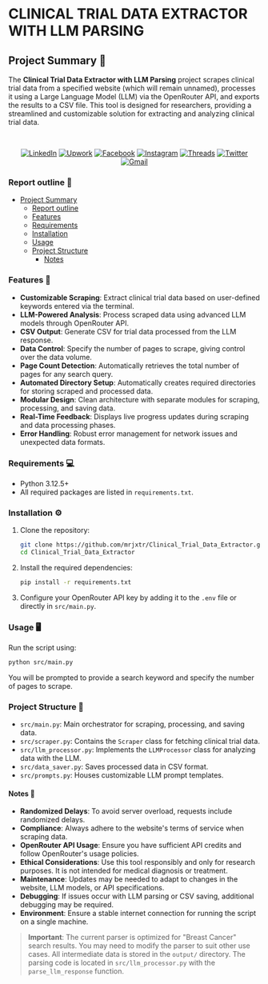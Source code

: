 # CLINICAL TRIAL DATA EXTRACTOR WITH LLM PARSING

## Project Summary 📝

The **Clinical Trial Data Extractor with LLM Parsing** project scrapes clinical trial data from a specified website (which will remain unnamed), processes it using a Large Language Model (LLM) via the OpenRouter API, and exports the results to a CSV file. This tool is designed for researchers, providing a streamlined and customizable solution for extracting and analyzing clinical trial data.

<br />

<div align="center">
  
  [![LinkedIn](https://img.shields.io/badge/-LinkedIn-0077B5?style=flat-square&logo=linkedin&logoColor=white)](https://www.linkedin.com/in/mrjxtr)
  [![Upwork](https://img.shields.io/badge/-Upwork-6fda44?style=flat-square&logo=upwork&logoColor=white)](https://www.upwork.com/freelancers/~01f2fd0e74a0c5055a?mp_source=share)
  [![Facebook](https://img.shields.io/badge/-Facebook-1877F2?style=flat-square&logo=facebook&logoColor=white)](https://www.facebook.com/mrjxtr)
  [![Instagram](https://img.shields.io/badge/-Instagram-E4405F?style=flat-square&logo=instagram&logoColor=white)](https://www.instagram.com/mrjxtr)
  [![Threads](https://img.shields.io/badge/-Threads-000000?style=flat-square&logo=threads&logoColor=white)](https://www.threads.net/@mrjxtr)
  [![Twitter](https://img.shields.io/badge/-Twitter-1DA1F2?style=flat-square&logo=twitter&logoColor=white)](https://twitter.com/mrjxtr)
  [![Gmail](https://img.shields.io/badge/-Gmail-D14836?style=flat-square&logo=gmail&logoColor=white)](mailto:mr.jesterlumacad@gmail.com)

</div>

### Report outline 🧾

- [Project Summary](#ProjectSummary)
  - [Report outline](#Reportoutline)
  - [Features](#Features)
  - [Requirements](#Requirements)
  - [Installation](#Installation)
  - [Usage](#Usage)
  - [Project Structure](#ProjectStructure)
    - [Notes](#Notes)

### Features 🚀 <a name="Features"></a>

- **Customizable Scraping**: Extract clinical trial data based on user-defined keywords entered via the terminal.
- **LLM-Powered Analysis**: Process scraped data using advanced LLM models through OpenRouter API.
- **CSV Output**: Generate CSV for trial data processed from the LLM response.
- **Data Control**: Specify the number of pages to scrape, giving control over the data volume.
- **Page Count Detection**: Automatically retrieves the total number of pages for any search query.
- **Automated Directory Setup**: Automatically creates required directories for storing scraped and processed data.
- **Modular Design**: Clean architecture with separate modules for scraping, processing, and saving data.
- **Real-Time Feedback**: Displays live progress updates during scraping and data processing phases.
- **Error Handling**: Robust error management for network issues and unexpected data formats.

### Requirements 💻 <a name="Requirements"></a>

- Python 3.12.5+
- All required packages are listed in `requirements.txt`.

### Installation ⚙️ <a name="Installation"></a>

1. Clone the repository:

   ```bash
   git clone https://github.com/mrjxtr/Clinical_Trial_Data_Extractor.git
   cd Clinical_Trial_Data_Extractor
   ```

2. Install the required dependencies:

   ```bash
   pip install -r requirements.txt
   ```

3. Configure your OpenRouter API key by adding it to the `.env` file or directly in `src/main.py`.

### Usage 🖥 <a name="Usage"></a>

Run the script using:

```bash
python src/main.py
```

You will be prompted to provide a search keyword and specify the number of pages to scrape.

### Project Structure 📂 <a name="ProjectStructure"></a>

- `src/main.py`: Main orchestrator for scraping, processing, and saving data.
- `src/scraper.py`: Contains the `Scraper` class for fetching clinical trial data.
- `src/llm_processor.py`: Implements the `LLMProcessor` class for analyzing data with the LLM.
- `src/data_saver.py`: Saves processed data in CSV format.
- `src/prompts.py`: Houses customizable LLM prompt templates.

#### Notes 📌 <a name="Notes"></a>

- **Randomized Delays**: To avoid server overload, requests include randomized delays.
- **Compliance**: Always adhere to the website's terms of service when scraping data.
- **OpenRouter API Usage**: Ensure you have sufficient API credits and follow OpenRouter's usage policies.
- **Ethical Considerations**: Use this tool responsibly and only for research purposes. It is not intended for medical diagnosis or treatment.
- **Maintenance**: Updates may be needed to adapt to changes in the website, LLM models, or API specifications.
- **Debugging**: If issues occur with LLM parsing or CSV saving, additional debugging may be required.
- **Environment**: Ensure a stable internet connection for running the script on a single machine.

> **Important**: The current parser is optimized for "Breast Cancer" search results. You may need to modify the parser to suit other use cases. All intermediate data is stored in the `output/` directory. The parsing code is located in `src/llm_processor.py` with the `parse_llm_response` function.
